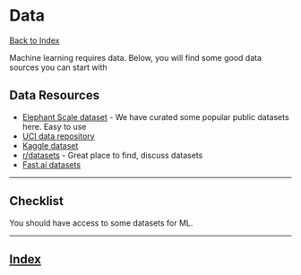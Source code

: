 # Data

[Back to Index](../README.md)

Machine learning requires data.  Below, you will find some good data sources you can start with

## Data Resources

- [Elephant Scale dataset](https://s3.amazonaws.com/elephantscale-public/data/data.zip) - We have curated some popular public datasets here.  Easy to use
- [UCI data repository](https://archive.ics.uci.edu/ml/index.php)
- [Kaggle dataset](https://www.kaggle.com/datasets)
- [r/datasets](https://www.reddit.com/r/datasets/) - Great place to find, discuss datasets
- [Fast.ai datasets](https://course.fast.ai/datasets)

---

## Checklist

You should have access to some datasets for ML.

---

## [Index](README.md)
